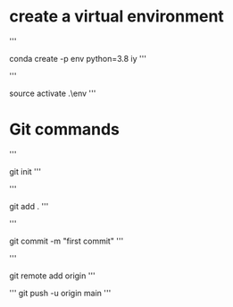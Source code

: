 # create a virtual environment

'''

conda create -p env python=3.8 iy
'''

'''

source activate .\env
'''



# Git commands 

'''

git init
'''

'''

git add .
'''

'''

git commit -m "first commit"
'''

'''

git remote add origin <your repo git url>
'''

'''
git push -u origin main
'''
